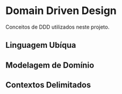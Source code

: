 # Domain Driven Design

Conceitos de DDD utilizados neste projeto.

## Linguagem Ubíqua

## Modelagem de Domínio

## Contextos Delimitados
